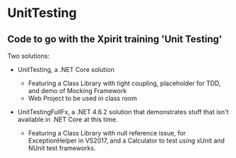 # UnitTesting

## Code to go with the Xpirit training 'Unit Testing'

Two solutions:

- UnitTesting, a .NET Core solution
	- Featuring a Class Library with tight coupling, placeholder for TDD, and demo of Mocking Framework
	- Web Project to be used in class room

- UnitTestingFullFx, a .NET 4.6.2 solution that demonstrates stuff that isn't available in .NET Core at this time.
	- Featuring a Class Library with null reference issue, for ExceptionHelper in VS2017, and a Calculator to test using xUnit and NUnit test frameworks.
